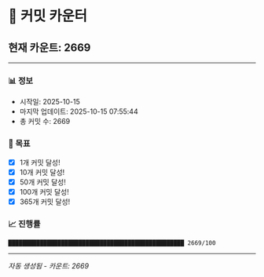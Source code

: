 # 🔢 커밋 카운터

## 현재 카운트: 2669

---

### 📊 정보
- 시작일: 2025-10-15
- 마지막 업데이트: 2025-10-15 07:55:44
- 총 커밋 수: 2669

### 🎯 목표
- [x] 1개 커밋 달성!
- [x] 10개 커밋 달성!
- [x] 50개 커밋 달성!
- [x] 100개 커밋 달성!
- [x] 365개 커밋 달성!

### 📈 진행률
```
██████████████████████████████████████████████████ 2669/100
```

---
*자동 생성됨 - 카운트: 2669*
